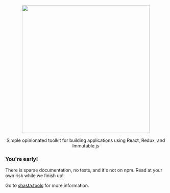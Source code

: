 <p align='center'>
  <a href='shasta.tools'>
    <img src='https://cloud.githubusercontent.com/assets/425716/12767211/d7fa856c-c9bc-11e5-82cb-99cf540330cb.png' width='400'/>
  </a>
  <p align='center'>Simple opinionated toolkit for building applications using React, Redux, and Immutable.js</p>
</p>

### You're early!

There is sparse documentation, no tests, and it's not on npm. Read at your own risk while we finish up!

Go to [shasta.tools](shasta.tools) for more information.
